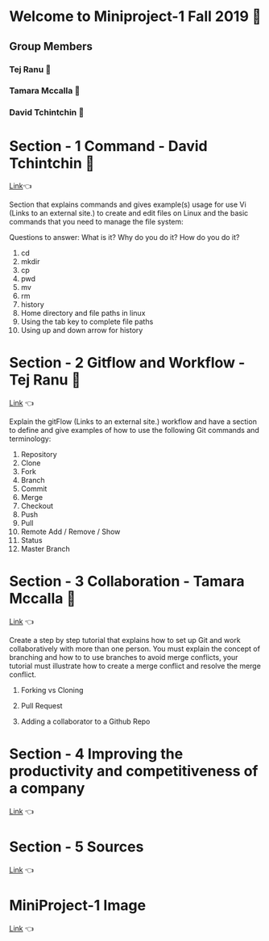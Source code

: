 # Welcome to Miniproject-1 Fall 2019 :wave:
## Group Members
### Tej Ranu :see_no_evil:
### Tamara Mccalla :hear_no_evil:	
### David Tchintchin :speak_no_evil:	
# Section - 1 Command - David Tchintchin :speak_no_evil:
[Link](https://github.com/tejranu/miniproject-1/blob/master/Section%201%20-%20Command):point_left:

  Section that explains commands and gives example(s) usage for use Vi (Links to an external site.) to create and edit files on Linux and the basic commands that you need to manage the file system:

Questions to answer: What is it? Why do you do it? How do you do it?

1. cd
2. mkdir
3. cp
4. pwd
5. mv
6. rm
7. history
8. Home directory and file paths in linux
9. Using the tab key to complete file paths
10. Using up and down arrow for history
# Section - 2 Gitflow and Workflow - Tej Ranu :see_no_evil:
[Link](https://github.com/tejranu/miniproject-1/blob/master/Section%20-%202%20Gitflow%20Workflow) :point_left:

Explain the gitFlow (Links to an external site.) workflow and have a section to define and give examples of how to use the following Git commands and terminology:

1. Repository
2. Clone
3. Fork
4. Branch
5. Commit
6. Merge
7. Checkout
8. Push
9. Pull 
10. Remote Add / Remove / Show
11. Status
12. Master Branch
# Section - 3 Collaboration - Tamara Mccalla :hear_no_evil:
[Link](https://github.com/tejranu/miniproject-1/blob/master/Section%20-%203%20Collaboration) :point_left:

Create a step by step tutorial that explains how to set up Git and work collaboratively with more than one person.  You must explain the concept of branching and how to to use branches to avoid merge conflicts, your tutorial must illustrate how to create a merge conflict and resolve the merge conflict.   

1. Forking vs Cloning

2. Pull Request

3.  Adding a collaborator to a Github Repo

# Section - 4 Improving the productivity and competitiveness of a company
[Link](https://github.com/tejranu/miniproject-1/blob/master/Section%20-%204%20Improving%20the%20productivity%20and%20competitiveness%20of%20a%20company.md) :point_left:
# Section - 5 Sources
[Link](https://github.com/tejranu/miniproject-1/blob/master/Section%20-%205%20Sources.md) :point_left:

# MiniProject-1 Image 
[Link](https://github.com/tejranu/miniproject-1/blob/master/Annotation%202019-10-04%20165505.png) :point_left:
